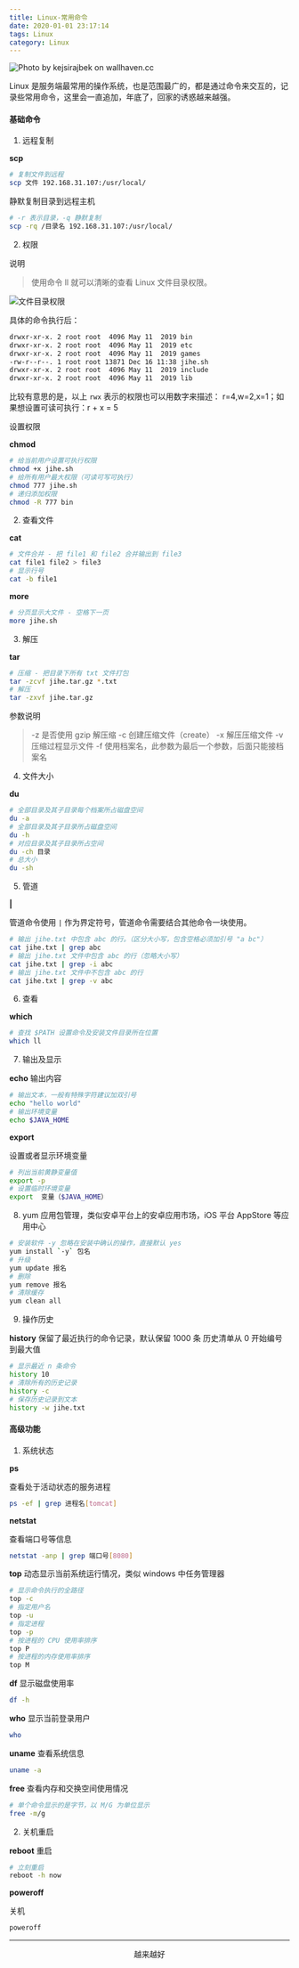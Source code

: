 ```yaml
---
title: Linux-常用命令
date: 2020-01-01 23:17:14
tags: Linux
category: Linux
---
```


![Photo by kejsirajbek on wallhaven.cc](/linux.png)


Linux 是服务端最常用的操作系统，也是范围最广的，都是通过命令来交互的，记录些常用命令，这里会一直追加，年底了，回家的诱惑越来越强。
<!--more-->

#### 基础命令


1. 远程复制

 **scp**

```bash
# 复制文件到远程
scp 文件 192.168.31.107:/usr/local/
```

静默复制目录到远程主机

```bash
# -r 表示目录，-q 静默复制
scp -rq /目录名 192.168.31.107:/usr/local/
```

2. 权限

说明

> 使用命令 ll 就可以清晰的查看 Linux 文件目录权限。

![文件目录权限](/Linux-权限.png)

具体的命令执行后：
```bash
drwxr-xr-x. 2 root root  4096 May 11  2019 bin
drwxr-xr-x. 2 root root  4096 May 11  2019 etc
drwxr-xr-x. 2 root root  4096 May 11  2019 games
-rw-r--r--. 1 root root 13871 Dec 16 11:38 jihe.sh
drwxr-xr-x. 2 root root  4096 May 11  2019 include
drwxr-xr-x. 2 root root  4096 May 11  2019 lib
```
比较有意思的是，以上 `rwx` 表示的权限也可以用数字来描述：
r=4,w=2,x=1；如果想设置可读可执行：r + x = 5


设置权限

**chmod**

```bash
# 给当前用户设置可执行权限
chmod +x jihe.sh
# 给所有用户最大权限（可读可写可执行）
chmod 777 jihe.sh
# 递归添加权限
chmod -R 777 bin

```

2. 查看文件

**cat**

```bash
# 文件合并 - 把 file1 和 file2 合并输出到 file3
cat file1 file2 > file3
# 显示行号
cat -b file1

```

**more**

```bash
# 分页显示大文件 - 空格下一页
more jihe.sh

```

3. 解压

**tar**

```bash
# 压缩 - 把目录下所有 txt 文件打包
tar -zcvf jihe.tar.gz *.txt
# 解压
tar -zxvf jihe.tar.gz
```
参数说明

> -z 是否使用 gzip 解压缩
> -c 创建压缩文件（create）
> -x 解压压缩文件
> -v 压缩过程显示文件
> -f 使用档案名，此参数为最后一个参数，后面只能接档案名

4. 文件大小

**du**

```bash
# 全部目录及其子目录每个档案所占磁盘空间
du -a 
# 全部目录及其子目录所占磁盘空间
du -h 
# 对应目录及其子目录所占空间
du -ch 目录
# 总大小
du -sh
```

5. 管道

**|**

管道命令使用 `|` 作为界定符号，管道命令需要结合其他命令一块使用。

```bash
# 输出 jihe.txt 中包含 abc 的行。（区分大小写，包含空格必须加引号 "a bc"）
cat jihe.txt | grep abc
# 输出 jihe.txt 文件中包含 abc 的行（忽略大小写）
cat jihe.txt | grep -i abc
# 输出 jihe.txt 文件中不包含 abc 的行
cat jihe.txt | grep -v abc

```

6. 查看

**which**

```bash
# 查找 $PATH 设置命令及安装文件目录所在位置
which ll

```

7. 输出及显示

**echo**
输出内容
```bash 
# 输出文本，一般有特殊字符建议加双引号
echo "hello world"
# 输出环境变量
echo $JAVA_HOME

```
**export**

设置或者显示环境变量
```bash
# 列出当前黄静变量值
export -p
# 设置临时环境变量
export  变量（$JAVA_HOME）

```

8. yum
应用包管理，类似安卓平台上的安卓应用市场，iOS 平台 AppStore 等应用中心

```bash
# 安装软件 -y 忽略在安装中确认的操作，直接默认 yes
yum install `-y` 包名
# 升级
yum update 报名
# 删除
yum remove 报名
# 清除缓存
yum clean all

```

9. 操作历史

**history**
保留了最近执行的命令记录，默认保留 1000 条
历史清单从 0 开始编号到最大值
```bash
# 显示最近 n 条命令
history 10
# 清除所有的历史记录
history -c
# 保存历史记录到文本
history -w jihe.txt
```


#### 高级功能

1. 系统状态

**ps**

查看处于活动状态的服务进程
```bash
ps -ef | grep 进程名[tomcat]
```

**netstat**

查看端口号等信息

```bash
netstat -anp | grep 端口号[8080]
```

**top**
动态显示当前系统运行情况，类似 windows 中任务管理器
```bash
# 显示命令执行的全路径
top -c 
# 指定用户名
top -u
# 指定进程
top -p 
# 按进程的 CPU 使用率排序
top P
# 按进程的内存使用率排序
top M

```

**df**
显示磁盘使用率

```bash
df -h
```

**who**
显示当前登录用户
```bash
who

```

**uname**
查看系统信息
```bash
uname -a
```

**free**
查看内存和交换空间使用情况
```bash
# 单个命令显示的是字节，以 M/G 为单位显示
free -m/g

```

2. 关机重启

**reboot**
重启

```bash
# 立刻重启
reboot -h now 
```

**poweroff**

关机
```bash
poweroff
```

***

<center>越来越好</center>




